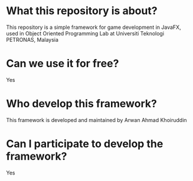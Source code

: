 # What this repository is about?

This repository is a simple framework for game development in JavaFX, used in Object Oriented Programming Lab at Universiti Teknologi PETRONAS, Malaysia

# Can we use it for free?

Yes

# Who develop this framework?

This framework is developed and maintained by Arwan Ahmad Khoiruddin

# Can I participate to develop the framework?

Yes
